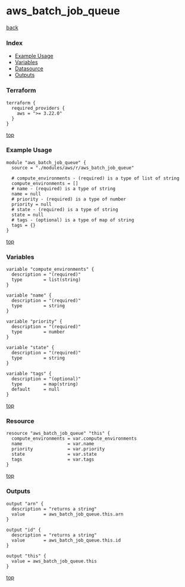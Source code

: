 # aws_batch_job_queue

[back](../aws.md)

### Index

- [Example Usage](#example-usage)
- [Variables](#variables)
- [Datasource](#datasource)
- [Outputs](#outputs)

### Terraform

```hcl
terraform {
  required_providers {
    aws = ">= 3.22.0"
  }
}
```

[top](#index)

### Example Usage

```hcl
module "aws_batch_job_queue" {
  source = "./modules/aws/r/aws_batch_job_queue"

  # compute_environments - (required) is a type of list of string
  compute_environments = []
  # name - (required) is a type of string
  name = null
  # priority - (required) is a type of number
  priority = null
  # state - (required) is a type of string
  state = null
  # tags - (optional) is a type of map of string
  tags = {}
}
```

[top](#index)

### Variables

```hcl
variable "compute_environments" {
  description = "(required)"
  type        = list(string)
}

variable "name" {
  description = "(required)"
  type        = string
}

variable "priority" {
  description = "(required)"
  type        = number
}

variable "state" {
  description = "(required)"
  type        = string
}

variable "tags" {
  description = "(optional)"
  type        = map(string)
  default     = null
}
```

[top](#index)

### Resource

```hcl
resource "aws_batch_job_queue" "this" {
  compute_environments = var.compute_environments
  name                 = var.name
  priority             = var.priority
  state                = var.state
  tags                 = var.tags
}
```

[top](#index)

### Outputs

```hcl
output "arn" {
  description = "returns a string"
  value       = aws_batch_job_queue.this.arn
}

output "id" {
  description = "returns a string"
  value       = aws_batch_job_queue.this.id
}

output "this" {
  value = aws_batch_job_queue.this
}
```

[top](#index)
